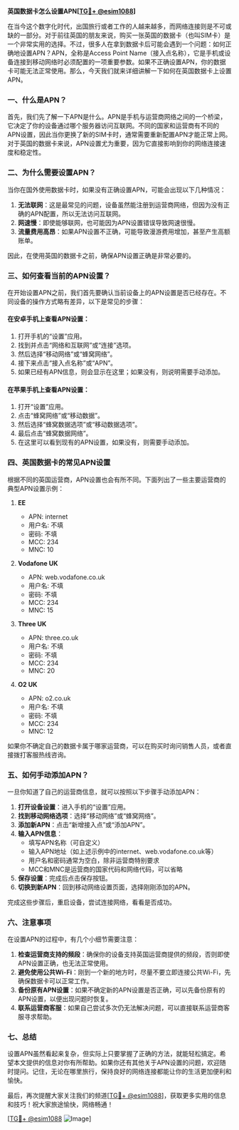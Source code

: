 **英国数据卡怎么设置APN[[TG💪+ @esim1088](https://t.me/s/esim1088)]**

在当今这个数字化时代，出国旅行或者工作的人越来越多，而网络连接则是不可或缺的一部分。对于前往英国的朋友来说，购买一张英国的数据卡（也叫SIM卡）是一个非常实用的选择。不过，很多人在拿到数据卡后可能会遇到一个问题：如何正确地设置APN？APN，全称是Access Point Name（接入点名称），它是手机或设备连接到移动网络时必须配置的一项重要参数。如果不正确设置APN，你的数据卡可能无法正常使用。那么，今天我们就来详细讲解一下如何在英国数据卡上设置APN。

### 一、什么是APN？

首先，我们先了解一下APN是什么。APN是手机与运营商网络之间的一个桥梁，它决定了你的设备通过哪个服务器访问互联网。不同的国家和运营商有不同的APN设置，因此当你更换了新的SIM卡时，通常需要重新配置APN才能正常上网。对于英国的数据卡来说，APN设置尤为重要，因为它直接影响到你的网络连接速度和稳定性。

### 二、为什么需要设置APN？

当你在国外使用数据卡时，如果没有正确设置APN，可能会出现以下几种情况：

1. **无法联网**：这是最常见的问题，设备虽然能注册到运营商网络，但因为没有正确的APN配置，所以无法访问互联网。
2. **网速慢**：即使能够联网，也可能因为APN设置错误导致网速很慢。
3. **流量费用高昂**：如果APN设置不正确，可能导致漫游费用增加，甚至产生高额账单。

因此，在使用英国的数据卡之前，确保APN设置正确是非常必要的。

### 三、如何查看当前的APN设置？

在开始设置APN之前，我们首先要确认当前设备上的APN设置是否已经存在。不同设备的操作方式略有差异，以下是常见的步骤：

#### 在安卓手机上查看APN设置：
1. 打开手机的“设置”应用。
2. 找到并点击“网络和互联网”或“连接”选项。
3. 然后选择“移动网络”或“蜂窝网络”。
4. 接下来点击“接入点名称”或“APN”。
5. 如果已经有APN信息，则会显示在这里；如果没有，则说明需要手动添加。

#### 在苹果手机上查看APN设置：
1. 打开“设置”应用。
2. 点击“蜂窝网络”或“移动数据”。
3. 然后选择“蜂窝数据选项”或“移动数据选项”。
4. 最后点击“蜂窝数据网络”。
5. 在这里可以看到现有的APN设置，如果没有，则需要手动添加。

### 四、英国数据卡的常见APN设置

根据不同的英国运营商，APN设置也会有所不同。下面列出了一些主要运营商的典型APN设置示例：

1. **EE**
   - APN: internet
   - 用户名: 不填
   - 密码: 不填
   - MCC: 234
   - MNC: 10

2. **Vodafone UK**
   - APN: web.vodafone.co.uk
   - 用户名: 不填
   - 密码: 不填
   - MCC: 234
   - MNC: 15

3. **Three UK**
   - APN: three.co.uk
   - 用户名: 不填
   - 密码: 不填
   - MCC: 234
   - MNC: 20

4. **O2 UK**
   - APN: o2.co.uk
   - 用户名: 不填
   - 密码: 不填
   - MCC: 234
   - MNC: 12

如果你不确定自己的数据卡属于哪家运营商，可以在购买时询问销售人员，或者直接拨打客服热线咨询。

### 五、如何手动添加APN？

一旦你知道了自己的运营商信息，就可以按照以下步骤手动添加APN：

1. **打开设备设置**：进入手机的“设置”应用。
2. **找到移动网络选项**：选择“移动网络”或“蜂窝网络”。
3. **添加新APN**：点击“新增接入点”或“添加APN”。
4. **输入APN信息**：
   - 填写APN名称（可自定义）
   - 输入APN地址（如上述示例中的internet、web.vodafone.co.uk等）
   - 用户名和密码通常为空白，除非运营商特别要求
   - MCC和MNC是运营商的国家代码和网络代码，可以省略
5. **保存设置**：完成后点击保存按钮。
6. **切换到新APN**：回到移动网络设置页面，选择刚刚添加的APN。

完成这些步骤后，重启设备，尝试连接网络，看看是否成功。

### 六、注意事项

在设置APN的过程中，有几个小细节需要注意：

1. **检查运营商支持的频段**：确保你的设备支持英国运营商提供的频段，否则即使APN设置正确，也无法正常使用。
2. **避免使用公共Wi-Fi**：刚到一个新的地方时，尽量不要立即连接公共Wi-Fi，先确保数据卡可以正常工作。
3. **备份原有APN设置**：如果不确定新的APN设置是否正确，可以先备份原有的APN设置，以便出现问题时恢复。
4. **联系运营商客服**：如果自己尝试多次仍无法解决问题，可以直接联系运营商客服寻求帮助。

### 七、总结

设置APN虽然看起来复杂，但实际上只要掌握了正确的方法，就能轻松搞定。希望本文提供的信息对你有所帮助。如果你还有其他关于APN设置的问题，欢迎随时提问。记住，无论在哪里旅行，保持良好的网络连接都能让你的生活更加便利和愉快。

最后，再次提醒大家关注我们的频道[[TG💪+ @esim1088](https://t.me/s/esim1088)]，获取更多实用的信息和技巧！祝大家旅途愉快，网络畅通！

[[TG💪+ @esim1088](https://t.me/s/esim1088) ![Image](https://i.postimg.cc/4NQfJmqS/Snipaste-2025-05-13-00-14-12.png)]